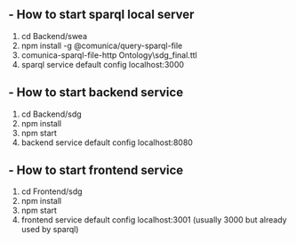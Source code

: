 ## - How to start sparql local server
1. cd Backend/swea
2. npm install -g @comunica/query-sparql-file
3. comunica-sparql-file-http Ontology\sdg_final.ttl
4. sparql service default config localhost:3000
## - How to start backend service
1. cd Backend/sdg
2. npm install
3. npm start
4. backend service default config localhost:8080
## - How to start frontend service
1. cd Frontend/sdg
2. npm install
3. npm start
4. frontend service default config localhost:3001 (usually 3000 but already used by sparql)
